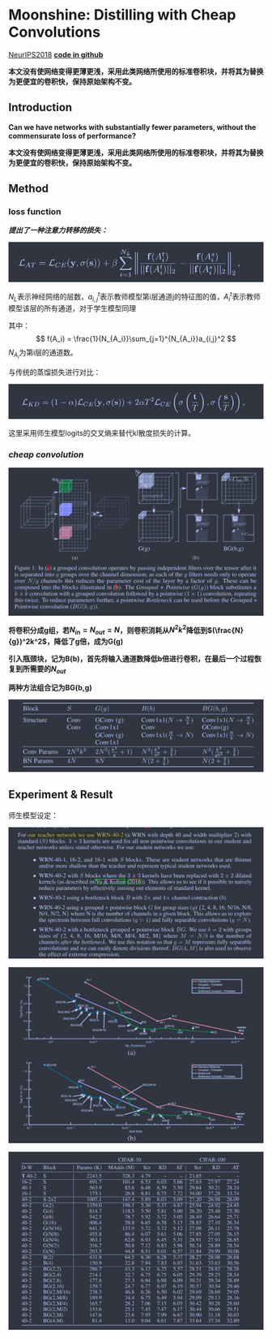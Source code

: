 # Moonshine: Distilling with Cheap Convolutions

[NeurIPS2018](https://proceedings.neurips.cc/paper_files/paper/2018/hash/49b8b4f95f02e055801da3b4f58e28b7-Abstract.html)  **[code in github](https://github.com/BayesWatch/pytorch-moonshine/tree/master)**

**本文没有使网络变得更薄更浅，采用此类网络所使用的标准卷积块，并将其为替换为更便宜的卷积快，保持原始架构不变。**



## Introduction

**Can we have networks with substantially fewer parameters, without the commensurate loss of performance?**

**本文没有使网络变得更薄更浅，采用此类网络所使用的标准卷积块，并将其为替换为更便宜的卷积快，保持原始架构不变。**



## Method

### loss function

***提出了一种注意力转移的损失：***

![image-20240307203749416](./imgs/image-20240307203749416.png)

$N_L$表示神经网络的层数，$a_{i,j}^t$表示教师模型第i层通道j的特征图的值，$A_i^t$表示教师模型该层的所有通道，对于学生模型同理

其中：
$$
f(A_i) = \frac{1}{N_{A_i}}\sum_{j=1}^{N_{A_i}}a_{i,j}^2
$$
${N_{A_i}}$为第i层的通道数。

与传统的蒸馏损失进行对比：

![image-20240307203704891](./imgs/image-20240307203704891.png)

这里采用师生模型logits的交叉熵来替代kl散度损失的计算。



### ***cheap convolution***

![image-20240307204738779](./imgs/image-20240307204738779.png)

**将卷积分成g组，若$N_{in}=N_{out}=N$，则卷积消耗从$N^2k^2$降低到$(\frac{N}{g})^2k^2$，降低了g倍，成为G(g)**

**引入瓶颈块，记为B(b)，首先将输入通道数降低b倍进行卷积，在最后一个过程恢复到所需要的$N_{out}$**

**两种方法组合记为BG(b,g)**

![image-20240307205344223](./imgs/image-20240307205344223.png)



## Experiment & Result

师生模型设定：

![image-20240307205441593](./imgs/image-20240307205441593.png)

![image-20240307205502437](./imgs/image-20240307205502437.png)

![image-20240307205515402](./imgs/image-20240307205515402.png)